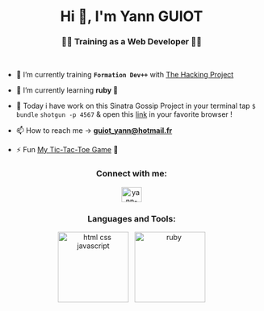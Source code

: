 
<h1 align="center">Hi 👋, I'm Yann GUIOT</h1>
<h3 align="center">👨‍💻 Training as a Web Developer 👨‍💻</h3>
<p align="center">

&nbsp;

- 🔭 I’m currently training **`Formation Dev++`** with [The Hacking Project](https://www.thehackingproject.org) 

- 🌱 I’m currently learning **ruby 🛑**

- 💬 Today i have work on this Sinatra Gossip Project
in your terminal tap `$ bundle` `shotgun -p 4567` & open this <a href="http://localhost:4567/" target="blank">link</a> in your favorite browser !

- 📫 How to reach me -> **guiot_yann@hotmail.fr**

- ⚡ Fun [My Tic-Tac-Toe Game](https://yannguiot.github.io/) 🚧
</p>

<h3 align="center">Connect with me:</h3>
<p align="center"> <a href="https://www.linkedin.com/in/yann-guiot-b4ab35251/" target="blank"><img src="https://raw.githubusercontent.com/rahuldkjain/github-profile-readme-generator/master/src/images/icons/Social/linked-in-alt.svg" alt="yann-guiot" height="30" width="40" /></a></p>


<h3 align="center">Languages and Tools:</h3>
<p align="center"><img src="https://www.startinop.com/wp-content/uploads/2020/11/html-css-js.jpg" alt="html css javascript" height="140"/> <em> &nbsp; </em> <img src="https://encrypted-tbn0.gstatic.com/images?q=tbn:ANd9GcShV0xwcdrFOnqw8MRO8YPC6KQzapkBcUnA-Q&usqp=CAU" alt="ruby" width="140" height="140"/></p>
